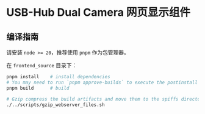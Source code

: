 # USB-Hub Dual Camera 网页显示组件

## 编译指南

请安装 `node >= 20`，推荐使用 `pnpm` 作为包管理器。

在 `frontend_source` 目录下：

```bash
pnpm install    # install dependencies
# You may need to run `pnpm approve-builds` to execute the postinstall script for some dependencies.
pnpm build      # build

# Gzip compress the build artifacts and move them to the spiffs directory.
./../scripts/gzip_webserver_files.sh
```
